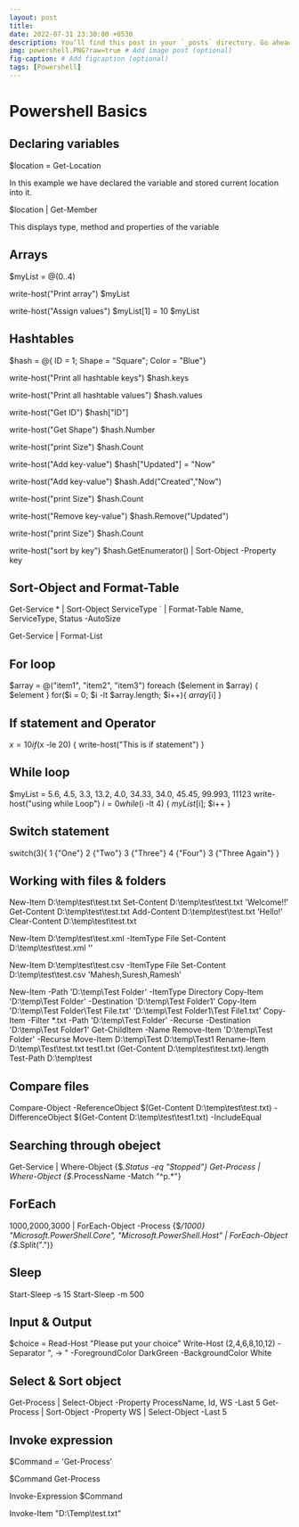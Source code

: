 ```yaml
---
layout: post
title: 
date: 2022-07-31 23:30:00 +0530
description: You’ll find this post in your `_posts` directory. Go ahead and edit it and re-build the site to see your changes. # Add post description (optional)
img: powershell.PNG?raw=true # Add image post (optional)
fig-caption: # Add figcaption (optional)
tags: [Powershell]
---
```

# Powershell Basics

## Declaring variables

$location = Get-Location

In this example we have declared the variable and stored current location into it.

$location \| Get-Member

This displays type, method and properties of the variable

## Arrays

$myList = @(0..4)

write-host("Print array")
$myList

write-host("Assign values")
$myList[1]  = 10
$myList

## Hashtables

$hash = @{ ID = 1; Shape = "Square"; Color = "Blue"}

write-host("Print all hashtable keys")
$hash.keys

write-host("Print all hashtable values")
$hash.values

write-host("Get ID")
$hash["ID"]

write-host("Get Shape")
$hash.Number

write-host("print Size")
$hash.Count

write-host("Add key-value")
$hash["Updated"] = "Now"

write-host("Add key-value")
$hash.Add("Created","Now")

write-host("print Size")
$hash.Count

write-host("Remove key-value")
$hash.Remove("Updated")

write-host("print Size")
$hash.Count

write-host("sort by key")
$hash.GetEnumerator() \| Sort-Object -Property key

## Sort-Object and Format-Table

Get-Service * \| Sort-Object ServiceType `
| Format-Table Name, ServiceType, Status -AutoSize

Get-Service \| Format-List

## For loop

$array = @("item1", "item2", "item3")
foreach ($element in $array) { $element }
for($i = 0; $i -lt $array.length; $i++){ $array[$i] }

## If statement and Operator

$x = 10
if($x -le 20) {
  write-host("This is if statement")
}

## While loop

$myList = 5.6, 4.5, 3.3, 13.2, 4.0, 34.33, 34.0, 45.45, 99.993, 11123
write-host("using while Loop")
$i = 0
while($i -lt 4) {
   $myList[$i];
   $i++
}

## Switch statement

switch(3){
   1 {"One"}
   2 {"Two"}
   3 {"Three"}
   4 {"Four"}
   3 {"Three Again"}
}

## Working with files & folders

New-Item D:\temp\test\test.txt
Set-Content D:\temp\test\test.txt 'Welcome!!'
Get-Content D:\temp\test\test.txt
Add-Content D:\temp\test\test.txt 'Hello!'
Clear-Content D:\temp\test\test.txt

New-Item D:\temp\test\test.xml -ItemType File
Set-Content D:\temp\test\test.xml '<title>Welcome to TutorialsPoint</title>'

New-Item D:\temp\test\test.csv -ItemType File
Set-Content D:\temp\test\test.csv 'Mahesh,Suresh,Ramesh'

New-Item -Path 'D:\temp\Test Folder' -ItemType Directory
Copy-Item 'D:\temp\Test Folder' -Destination 'D:\temp\Test Folder1'
Copy-Item 'D:\temp\Test Folder\Test File.txt' 'D:\temp\Test Folder1\Test File1.txt'
Copy-Item -Filter *.txt -Path 'D:\temp\Test Folder' -Recurse -Destination 'D:\temp\Test Folder1'
Get-ChildItem -Name
Remove-Item 'D:\temp\Test Folder' -Recurse
Move-Item D:\temp\Test D:\temp\Test1
Rename-Item D:\temp\Test\test.txt test1.txt
(Get-Content D:\temp\test\test.txt).length
Test-Path D:\temp\test

## Compare files

Compare-Object -ReferenceObject $(Get-Content D:\temp\test\test.txt) -DifferenceObject $(Get-Content D:\temp\test\test1.txt) -IncludeEqual

## Searching through obeject

Get-Service \| Where-Object {$_.Status -eq "Stopped"}
Get-Process \| Where-Object {$_.ProcessName -Match "^p.*"}

## ForEach

1000,2000,3000 \| ForEach-Object -Process {$_/1000}
"Microsoft.PowerShell.Core", "Microsoft.PowerShell.Host" \| ForEach-Object {$_.Split(".")}

## Sleep

Start-Sleep -s 15
Start-Sleep -m 500

## Input & Output

$choice = Read-Host "Please put your choice"
Write-Host (2,4,6,8,10,12) -Separator ", -> " -ForegroundColor DarkGreen -BackgroundColor White

## Select & Sort object

Get-Process \| Select-Object -Property ProcessName, Id, WS -Last 5
Get-Process \| Sort-Object -Property WS \| Select-Object -Last 5

## Invoke expression

$Command = 'Get-Process'
 
$Command
Get-Process
 
Invoke-Expression $Command 

Invoke-Item "D:\Temp\test.txt"

